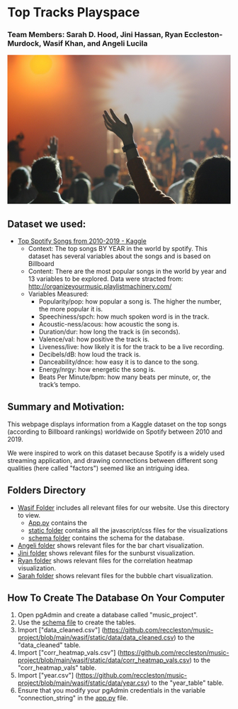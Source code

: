 # Top Tracks Playspace
### Team Members: Sarah D. Hood, Jini Hassan, Ryan Eccleston-Murdock, Wasif Khan, and Angeli Lucila

![Songs](https://github.com/reccleston/music-project/blob/main/wasif/static/img/concert.jpg)

## Dataset we used:
- [Top Spotify Songs from 2010-2019 - Kaggle](https://www.kaggle.com/leonardopena/top-spotify-songs-from-20102019-by-year)
    * Context: The top songs BY YEAR in the world by spotify. This dataset has several variables about the songs and is based on Billboard
    * Content: There are the most popular songs in the world by year and 13 variables to be explored. Data were stracted from: http://organizeyourmusic.playlistmachinery.com/
    * Variables Measured:
        - Popularity/pop: how popular a song is. The higher the number, the more popular it is.
        - Speechiness/spch: how much spoken word is in the track.
        - Acoustic-ness/acous: how acoustic the song is.
        - Duration/dur: how long the track is (in seconds).
        - Valence/val: how positive the track is.
        - Liveness/live: how likely it is for the track to be a live recording.
        - Decibels/dB: how loud the track is.
        - Danceability/dnce: how easy it is to dance to the song.
        - Energy/nrgy: how energetic the song is.
        - Beats Per Minute/bpm: how many beats per minute, or, the track’s tempo.


## Summary and Motivation:
This webpage displays information from a Kaggle dataset on the top songs (according to Billboard rankings) worldwide on Spotify between 2010 and 2019.

We were inspired to work on this dataset because Spotify is a widely used streaming application, and drawing connections between different song qualities (here called "factors") seemed like an intriguing idea.

## Folders Directory
- [Wasif Folder](https://github.com/reccleston/music-project/tree/main/wasif) includes all relevant files for our website. Use this directory to view. 
    * [App.py](https://github.com/reccleston/music-project/blob/main/wasif/app.py) contains the 
    * [static folder](https://github.com/reccleston/music-project/tree/main/wasif/static) contains all the javascript/css files for the visualizations
    * [schema folder](https://github.com/reccleston/music-project/tree/main/wasif/schema) contains the schema for the database. 
- [Angeli folder](https://github.com/reccleston/music-project/tree/main/angeli) shows relevant files for the bar chart visualization. 
- [Jini folder](https://github.com/reccleston/music-project/tree/main/jini) shows relevant files for the sunburst visualization. 
- [Ryan folder](https://github.com/reccleston/music-project/tree/main/ryan) shows relevant files for the correlation heatmap visualization.
- [Sarah folder](https://github.com/reccleston/music-project/tree/main/sarah) shows relevant files for the bubble chart visualization.

## How To Create The Database On Your Computer
1. Open pgAdmin and create a database called "music_project". 
2. Use the [schema file](https://github.com/reccleston/music-project/blob/main/wasif/schema/schema.sql) to create the tables. 
3. Import ["data_cleaned.csv"] (https://github.com/reccleston/music-project/blob/main/wasif/static/data/data_cleaned.csv) to the "data_cleaned" table. 
4. Import ["corr_heatmap_vals.csv"] (https://github.com/reccleston/music-project/blob/main/wasif/static/data/corr_heatmap_vals.csv) to the "corr_heatmap_vals" table. 
5. Import ["year.csv"] (https://github.com/reccleston/music-project/blob/main/wasif/static/data/year.csv) to the "year_table" table. 
6. Ensure that you modify your pgAdmin credentials in the variable "connection_string" in the [app.py](https://github.com/reccleston/music-project/blob/main/wasif/app.py) file. 



